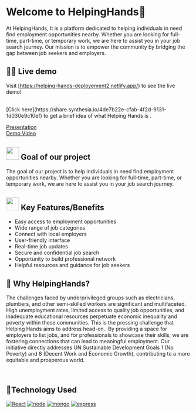

<a name="Welcome to HelpingHands"></a>

# Welcome to HelpingHands👋
At HelpingHands, It is a platform dedicated to helping individuals in need find employment opportunities nearby. Whether you are looking for full-time, part-time, or temporary work, we are here to assist you in your job search journey. Our mission is to empower the community by bridging the gap between job seekers and employers.


<a name="demo"></a>
## 👩‍💻 Live demo 

Visit [https://helping-hands-deployement2.netlify.app/) to see the live demo!


<br>
[Click here](https://share.synthesia.io/4de7b22e-cfab-4f2d-9131-1d030e9c10ef) to get a brief idea of what Helping Hands is .

 [Presentation](https://www.canva.com/design/DAGDHhIaNDA/PPvNH4KwRYimyqFOLGeZ1g/edit?utm_content=DAGDHhIaNDA&utm_campaign=designshare&utm_medium=link2&utm_source=sharebutton) 
<br>
[Demo Video](https://drive.google.com/file/d/1cNJb6E_7B5Qu39tVV0T50JEFRU-bfxR9/view?usp=drive_link)

<div>
  <h2><img src="https://github.com/Meetjain1/wanderlust/assets/133582566/4a07b161-b8d6-4803-804a-3b0db699023e" width="35" height="35"> Goal of our project </h2>
</div>

The goal of our project is to help individuals in need find employment opportunities nearby. Whether you are looking for full-time, part-time, or temporary work, we are here to assist you in your job search journey.

<div>
    <h2><img src="https://github.com/Meetjain1/wanderlust/assets/133582566/1ee5934a-27be-4502-a7bf-e6a8c78fe5a3" width="35" height="35"> Key Features/Benefits</h2>
</div>

- Easy access to employment opportunities
- Wide range of job categories
- Connect with local employers
- User-friendly interface
- Real-time job updates
- Secure and confidential job search
- Opportunity to build professional network
- Helpful resources and guidance for job seekers


## 🤔 Why HelpingHands? 
The challenges faced by underprivileged groups such as electricians, plumbers, and other semi-skilled workers are significant and multifaceted. High unemployment rates, limited access to quality job opportunities, and inadequate educational resources perpetuate economic inequality and poverty within these communities. This is the pressing challenge that Helping Hands aims to address head-on.. By providing a space for employers to list jobs, and for professionals to showcase their skills, we are fostering connections that can lead to meaningful employment. Our initiative directly addresses UN Sustainable Development Goals 1 (No Poverty) and 8 (Decent Work and Economic Growth), contributing to a more equitable and prosperous world.


<br>

<h2> 🚀Technology Used</h2>

<p>

  <a href="https://www.w3schools.com/js/"><img src="https://img.icons8.com/?size=100&id=bzf0DqjXFHIW&format=png&color=000000" alt="React" /></a>
  <a href="https://www.w3schools.com/js/"><img src="https://img.icons8.com/?size=100&id=FQlr_bFSqEdG&format=png&color=000000" alt="node" /></a>
    <a href="https://www.w3schools.com/js/"><img src="https://img.icons8.com/?size=100&id=bosfpvRzNOG8&format=png&color=000000" alt="mongo" /></a>
    <a href="https://www.w3schools.com/js/"><img src="https://img.icons8.com/?size=100&id=SDVmtZ6VBGXt&format=png&color=000000" alt="express" /></a>





</p>
